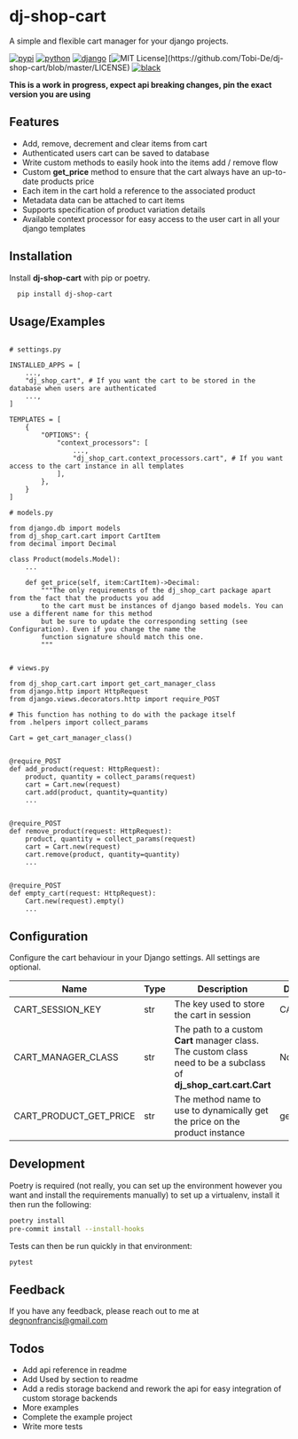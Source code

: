 # dj-shop-cart

A simple and flexible cart manager for your django projects.

[![pypi](https://badge.fury.io/py/dj-shop-cart.svg)](https://pypi.org/project/dj-shop-cart/)
[![python](https://img.shields.io/pypi/pyversions/dj-shop-cart)](https://github.com/Tobi-De/dj-shop-cart)
[![django](https://img.shields.io/pypi/djversions/dj-shop-cart)](https://github.com/Tobi-De/dj-shop-cart)
[![MIT License](https://img.shields.io/apm/l/atomic-design-ui.svg?)](https://github.com/Tobi-De/dj-shop-cart/blob/master/LICENSE)
[![black](https://img.shields.io/badge/code%20style-black-000000.svg)](https://github.com/psf/black)

**This is a work in progress, expect api breaking changes, pin the exact version you are using**

## Features

- Add, remove, decrement and clear items from cart
- Authenticated users cart can be saved to database
- Write custom methods to easily hook into the items add / remove flow
- Custom **get_price** method to ensure that the cart always have an up-to-date products price
- Each item in the cart hold a reference to the associated product
- Metadata data can be attached to cart items
- Supports specification of product variation details
- Available context processor for easy access to the user cart in all your django templates


## Installation

Install **dj-shop-cart** with pip or poetry.

```bash
  pip install dj-shop-cart
```

## Usage/Examples

```python3

# settings.py

INSTALLED_APPS = [
    ...,
    "dj_shop_cart", # If you want the cart to be stored in the database when users are authenticated
    ...,
]

TEMPLATES = [
    {
        "OPTIONS": {
            "context_processors": [
                ...,
                "dj_shop_cart.context_processors.cart", # If you want access to the cart instance in all templates
            ],
        },
    }
]

# models.py

from django.db import models
from dj_shop_cart.cart import CartItem
from decimal import Decimal

class Product(models.Model):
    ...

    def get_price(self, item:CartItem)->Decimal:
        """The only requirements of the dj_shop_cart package apart from the fact that the products you add
        to the cart must be instances of django based models. You can use a different name for this method
        but be sure to update the corresponding setting (see Configuration). Even if you change the name the
        function signature should match this one.
        """


# views.py

from dj_shop_cart.cart import get_cart_manager_class
from django.http import HttpRequest
from django.views.decorators.http import require_POST

# This function has nothing to do with the package itself
from .helpers import collect_params

Cart = get_cart_manager_class()


@require_POST
def add_product(request: HttpRequest):
    product, quantity = collect_params(request)
    cart = Cart.new(request)
    cart.add(product, quantity=quantity)
    ...


@require_POST
def remove_product(request: HttpRequest):
    product, quantity = collect_params(request)
    cart = Cart.new(request)
    cart.remove(product, quantity=quantity)
    ...


@require_POST
def empty_cart(request: HttpRequest):
    Cart.new(request).empty()
    ...

```

## Configuration

Configure the cart behaviour in your Django settings. All settings are optional.

| Name                   | Type | Description                                                                                                       | Default   |
|------------------------|------|-------------------------------------------------------------------------------------------------------------------|-----------|
| CART_SESSION_KEY       | str  | The key used to store the cart in session                                                                            | CART-ID   |
| CART_MANAGER_CLASS     | str  | The path to a custom **Cart** manager class. The custom class need to be a subclass of **dj_shop_cart.cart.Cart** | None      |
| CART_PRODUCT_GET_PRICE | str  | The method name to use to dynamically get the price on the product instance                                       | get_price |

## Development

Poetry is required (not really, you can set up the environment however you want and install the requirements
manually) to set up a virtualenv, install it then run the following:

```sh
poetry install
pre-commit install --install-hooks
```

Tests can then be run quickly in that environment:

```sh
pytest
```

## Feedback

If you have any feedback, please reach out to me at degnonfrancis@gmail.com

## Todos

- Add api reference in readme
- Add Used by section to readme
- Add a redis storage backend and rework the api for easy integration of custom storage backends
- More examples
- Complete the example project
- Write more tests
